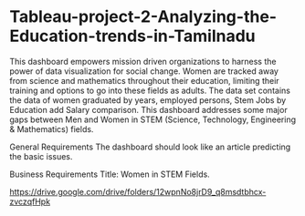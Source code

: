 # Tableau-project-2-Analyzing-the-Education-trends-in-Tamilnadu

This dashboard empowers mission driven organizations to harness the power of data visualization for social change. Women are tracked away from science and mathematics throughout their education, limiting their training and options to go into these fields as adults. The data set contains the data of women graduated by years, employed persons, Stem Jobs by Education add Salary comparison. This dashboard addresses some major gaps between Men and Women in STEM (Science, Technology, Engineering & Mathematics) fields.

General Requirements
The dashboard should look like an article predicting the basic issues.

Business Requirements
Title: Women in STEM Fields.


https://drive.google.com/drive/folders/12wpnNo8jrD9_q8msdtbhcx-zvczqfHpk
